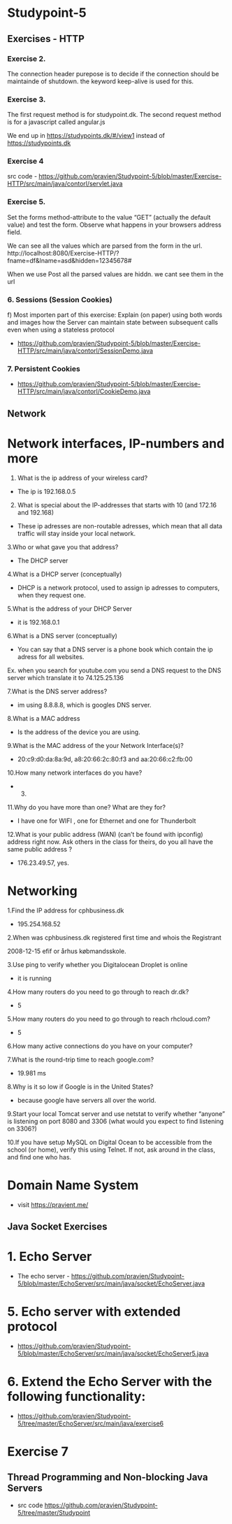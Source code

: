 # Studypoint-5

## Exercises - HTTP

### Exercise 2.

The connection header purepose is to decide if the connection should be maintainde of shutdown.
the keyword keep-alive is used for this.



### Exercise 3.

The first request method is for studypoint.dk.
The second request method is for a javascript called angular.js

We end up in https://studypoints.dk/#/view1 instead of https://studypoints.dk

### Exercise 4

src code - https://github.com/pravien/Studypoint-5/blob/master/Exercise-HTTP/src/main/java/contorl/servlet.java

### Exercise 5.

Set the forms method-attribute to the value “GET” (actually the default value) and test the form. Observe what happens in your browsers address field.

We can see all the values which are parsed from the form in the url.
http://localhost:8080/Exercise-HTTP/?fname=df&lname=asd&hidden=12345678#

When we use Post all the parsed values are hiddn. we cant see them in the url


### 6. Sessions (Session Cookies) 

f) Most importen part of this exercise:
Explain (on paper) using both words and images how the Server can maintain state between subsequent calls even when using a stateless protocol

 - https://github.com/pravien/Studypoint-5/blob/master/Exercise-HTTP/src/main/java/contorl/SessionDemo.java

### 7. Persistent Cookies  
 - https://github.com/pravien/Studypoint-5/blob/master/Exercise-HTTP/src/main/java/contorl/CookieDemo.java

## Network 

# Network interfaces, IP-numbers and more

1. What is the ip address of your wireless card?

- The ip is 192.168.0.5

2. What is special about the IP-addresses that starts with 10 (and 172.16 and 192.168)

- These ip adresses are non-routable adresses, which mean that all data traffic will stay inside your local network.

3.Who or what gave you that address?

- The DHCP server

4.What is a DHCP server (conceptually)

- DHCP is a network protocol, used to assign ip adresses to computers, when they request one. 

5.What is the address of your DHCP Server

- it is 192.168.0.1

6.What is a DNS server (conceptually)

 - You can say that a DNS server is a phone book which contain the ip adress for all websites.

 Ex. when you search for youtube.com you send a DNS request to the DNS server which translate it to 74.125.25.136


7.What is the DNS server address?

- im using 8.8.8.8, which is googles DNS server.

8.What is a MAC address

- Is the address of the device you are using.

9.What is the MAC address of the your Network Interface(s)?

- 20:c9:d0:da:8a:9d, a8:20:66:2c:80:f3 and aa:20:66:c2:fb:00

10.How many network interfaces do you have?

- 3.

11.Why do you have more than one? What are they for?

- I have one for WIFI , one for Ethernet and one for Thunderbolt

12.What is your public address (WAN) (can’t be found with ipconfig)  address right now. Ask others in the class for theirs, do you all have the same public address ?

- 176.23.49.57, yes.

# Networking

1.Find the IP address for cphbusiness.dk

 - 195.254.168.52

2.When was cphbusiness.dk registered first time and whois the Registrant

2008-12-15 efif or århus købmandsskole.

3.Use ping to verify whether you Digitalocean Droplet is online

-  it is running

4.How many routers do you need to go through to reach dr.dk?

- 5 

5.How many routers do you need to go through to reach rhcloud.com?

- 5

6.How many active connections do you have on your computer?

7.What is the round-trip time to reach google.com?

- 19.981 ms

8.Why is it so low if Google is in the United States?

- because google have servers all over the world.

9.Start your local Tomcat server and use netstat to verify whether “anyone” is listening on port 8080 and 3306 (what would you expect to find listening on 3306?)

10.If you have setup MySQL on Digital Ocean to be accessible from the school (or home), verify this using Telnet. If not, ask around in the class, and find one who has.

# Domain Name System
 - visit https://pravient.me/

## Java Socket Exercises

# 1. Echo Server

 - The echo server - https://github.com/pravien/Studypoint-5/blob/master/EchoServer/src/main/java/socket/EchoServer.java

# 5. Echo server with extended protocol
 
 - https://github.com/pravien/Studypoint-5/blob/master/EchoServer/src/main/java/socket/EchoServer5.java

# 6. Extend the Echo Server with the following functionality:

 - https://github.com/pravien/Studypoint-5/tree/master/EchoServer/src/main/java/exercise6

# Exercise 7

## Thread Programming and Non-blocking Java Servers

 - src code https://github.com/pravien/Studypoint-5/tree/master/Studypoint



